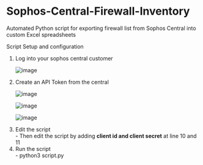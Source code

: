 # Sophos-Central-Firewall-Inventory
Automated Python script for exporting firewall list from Sophos Central into custom Excel spreadsheets

Script Setup and configuration <br/>
<ol>
  <li>Log into your sophos central customer</li>

![image](https://github.com/user-attachments/assets/98191389-2513-4cf6-9bd3-c1f26aba1465)

  <li>Create an API Token from the central</li>

![image](https://github.com/user-attachments/assets/b25ba994-551a-478a-81a3-ec377dca2d5d)

![image](https://github.com/user-attachments/assets/2a6b9e9b-604e-4432-b357-0a6e2c6bd43d)

![image](https://github.com/user-attachments/assets/600ac056-13e6-48e7-af57-ab4fd9535ff6)

  <li>Edit the script</li>
    - Then edit the script by adding <strong>client id and client secret</strong> at line 10 and 11

  <li>Run the script</li>
    - python3 script.py
</ol>
